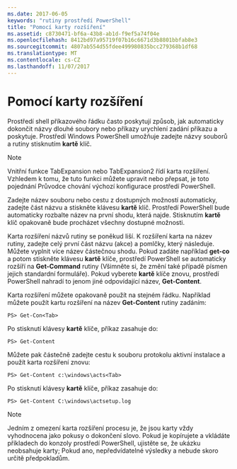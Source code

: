 ```yaml
---
ms.date: 2017-06-05
keywords: "rutiny prostředí PowerShell"
title: "Pomocí karty rozšíření"
ms.assetid: c8730471-bf6a-43b8-ab1d-f9ef5a74f04e
ms.openlocfilehash: 8412bd97a95719f07b16c6671d3b8801bbfab8e3
ms.sourcegitcommit: 4807ab554d55fdee499980835bcc279368b1df68
ms.translationtype: MT
ms.contentlocale: cs-CZ
ms.lasthandoff: 11/07/2017
---
```

# <a name="using-tab-expansion"></a>Pomocí karty rozšíření
Prostředí shell příkazového řádku často poskytují způsob, jak automaticky dokončit názvy dlouhé soubory nebo příkazy urychlení zadání příkazu a poskytuje. Prostředí Windows PowerShell umožňuje zadejte názvy souborů a rutiny stisknutím **kartě** klíč.

> [!NOTE]
> Vnitřní funkce TabExpansion nebo TabExpansion2 řídí karta rozšíření. Vzhledem k tomu, že tuto funkci můžete upravit nebo přepsat, je toto pojednání Průvodce chování výchozí konfigurace prostředí PowerShell.

Zadejte název souboru nebo cestu z dostupných možností automaticky, zadejte část názvu a stiskněte klávesu **kartě** klíč. Prostředí PowerShell bude automaticky rozbalte název na první shodu, která najde. Stisknutím **kartě** klíč opakovaně bude procházet všechny dostupné možnosti.

Karta rozšíření názvů rutiny se poněkud liší. K rozšíření karta na název rutiny, zadejte celý první část názvu (akce) a pomlčky, který následuje. Můžete vyplnit více název částečnou shodu. Pokud zadáte například **get-co** a potom stiskněte klávesu **kartě** klíče, prostředí PowerShell se automaticky rozšíří na **Get-Command** rutiny (Všimněte si, že změní také případě písmen jejich standardní formuláře). Pokud vyberete **kartě** klíče znovu, prostředí PowerShell nahradí to jenom jiné odpovídající název, **Get-Content**.

Karta rozšíření můžete opakovaně použít na stejném řádku. Například můžete použít kartu rozšíření na název **Get-Content** rutiny zadáním:

```
PS> Get-Con<Tab>
```

Po stisknutí klávesy **kartě** klíče, příkaz zasahuje do:

```
PS> Get-Content
```

Můžete pak částečně zadejte cestu k souboru protokolu aktivní instalace a použít karta rozšíření znovu:

```
PS> Get-Content c:\windows\acts<Tab>
```

Po stisknutí klávesy **kartě** klíče, příkaz zasahuje do:

```
PS> Get-Content C:\windows\actsetup.log
```

> [!NOTE]
> Jedním z omezení karta rozšíření procesu je, že jsou karty vždy vyhodnocena jako pokusy o dokončení slovo. Pokud je kopírujete a vkládáte příkladech do konzoly prostředí PowerShell, ujistěte se, že ukázku neobsahuje karty; Pokud ano, nepředvídatelné výsledky a nebude skoro určitě předpokladům.

